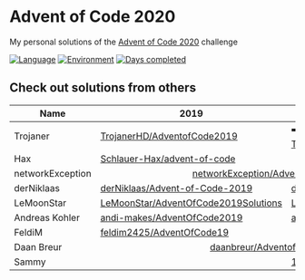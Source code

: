 # Advent of Code 2020
My personal solutions of the [Advent of Code 2020](https://adventofcode.com/year/2020) challenge

[![Language](https://img.shields.io/badge/Language-TypeScript-blue)](https://www.typescriptlang.org/)
[![Environment](https://img.shields.io/badge/Environment-Deno-white)](https://nodejs.org/en/)
[![Days completed](https://img.shields.io/badge/Days%20completed-0-red)](https://github.com/TrojanerHD/AdventofCode/tree/main/src/2020)

## Check out solutions from others
<table>
    <thead>
        <tr>
            <th>Name</th>
            <th>2019</th>
            <th>2020</th>
        </tr>
    </thead>
    <tbody>
        <tr>
            <td>Trojaner</td>
            <td><a href="https://github.com/TrojanerHD/AdventofCode2019">TrojanerHD/AdventofCode2019</a></td>
            <td>➡️ <a href="https://github.com/TrojanerHD/AdventofCode2020">TrojanerHD/AdventofCode2020</a></td>
        </tr>
        <tr>
            <td>Hax</td>
            <td><a href="https://github.com/Schlauer-Hax/advent-of-code">Schlauer-Hax/advent-of-code</a></td>
            <td></td>
        </tr>
        <tr>
            <td>networkException</td>
            <td colspan=2 align="center"><a href="https://github.com/networkException/AdventOfCode">networkException/AdventOfCode</a></td>
        </tr>
        <tr>
            <td>derNiklaas</td>
            <td><a href="https://github.com/derNiklaas/Advent-of-Code-2019">derNiklaas/Advent-of-Code-2019</a></td>
            <td><a href="https://github.com/derNiklaas/AoC-2020">derNiklaas/AoC-2020</a></td>
        </tr>
        <tr>
            <td>LeMoonStar</td>
            <td><a href="https://github.com/LeMoonStar/AdventOfCode2019Solutions">LeMoonStar/AdventOfCode2019Solutions</a></td>
            <td><a href="https://github.com/LeMoonStar/AoC20">LeMoonStar/AoC20</a></td>
        </tr>
        <tr>
            <td>Andreas Kohler</td>
            <td><a href="https://github.com/andi-makes/AdventOfCode2019">andi-makes/AdventOfCode2019</a></td>
            <td><a href="https://github.com/andi-makes/aoc2020">andi-makes/aoc2020</a></td>
        </tr>
        <tr>
            <td>FeldiM</td>
            <td><a href="https://github.com/feldim2425/AdventOfCode19">feldim2425/AdventOfCode19</a></td>
            <td></td>
        </tr>
        <tr>
            <td>Daan Breur</td>
            <td colspan=2 align="center"><a href="https://github.com/daanbreur/AdventofCode">daanbreur/AdventofCode</a></td>
        </tr>
        <tr>
            <td>Sammy</td>
            <td></td>
            <td><a href="https://github.com/1Turtle/AoC20">1Turtle/AoC20</a></td>
        </tr>
    </tbody>
</table>